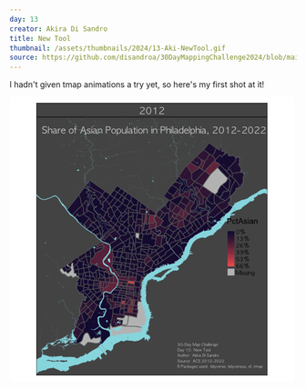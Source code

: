 ```yaml
---
day: 13
creator: Akira Di Sandro
title: New Tool
thumbnail: /assets/thumbnails/2024/13-Aki-NewTool.gif
source: https://github.com/disandroa/30DayMappingChallenge2024/blob/main/scripts/Day13.R
---
```


I hadn't given tmap animations a try yet, so here's my first shot at it!

![Animated map of Asian population in Philadelphia](assets/thumbnails/2024/13-Aki-NewTool.gif)